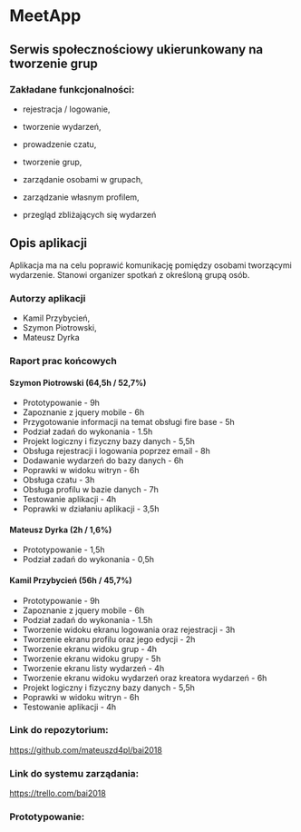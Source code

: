 
# MeetApp
## Serwis społecznościowy ukierunkowany na tworzenie grup

### Zakładane funkcjonalności:

* rejestracja / logowanie,

* tworzenie wydarzeń,

* prowadzenie czatu,

* tworzenie grup,

* zarządanie osobami w grupach,

* zarządzanie własnym profilem,

* przegląd zbliżających się wydarzeń

## Opis aplikacji
Aplikacja ma na celu poprawić komunikację pomiędzy osobami tworzącymi wydarzenie. Stanowi organizer spotkań z określoną grupą osób.  
### Autorzy aplikacji
- Kamil Przybycień,
- Szymon Piotrowski,
- Mateusz Dyrka

### Raport prac końcowych

#### Szymon Piotrowski (64,5h / 52,7%)
- Prototypowanie - 9h
- Zapoznanie z jquery mobile - 6h
- Przygotowanie informacji na temat obsługi fire base - 5h
- Podział zadań do wykonania - 1.5h
- Projekt logiczny i fizyczny bazy danych - 5,5h
- Obsługa rejestracji i logowania poprzez email - 8h
- Dodawanie wydarzeń do bazy danych - 6h
- Poprawki w widoku witryn - 6h
- Obsługa czatu - 3h
- Obsługa profilu w bazie danych - 7h
- Testowanie aplikacji - 4h
- Poprawki w działaniu aplikacji - 3,5h

#### Mateusz Dyrka (2h / 1,6%)

- Prototypowanie - 1,5h
- Podział zadań do wykonania - 0,5h

#### Kamil Przybycień (56h / 45,7%)

- Prototypowanie - 9h
- Zapoznanie z jquery mobile - 6h
- Podział zadań do wykonania - 1.5h
- Tworzenie widoku ekranu logowania oraz rejestracji - 3h
- Tworzenie ekranu profilu oraz jego edycji - 2h
- Tworzenie ekranu widoku grup - 4h
- Tworzenie ekranu widoku grupy - 5h
- Tworzenie ekranu listy wydarzeń - 4h
- Tworzenie ekranu widoku wydarzeń oraz kreatora wydarzeń - 6h
- Projekt logiczny i fizyczny bazy danych - 5,5h
- Poprawki w widoku witryn - 6h
- Testowanie aplikacji - 4h


### Link do repozytorium:
https://github.com/mateuszd4pl/bai2018


### Link do systemu zarządania: 
https://trello.com/bai2018

### Prototypowanie:
